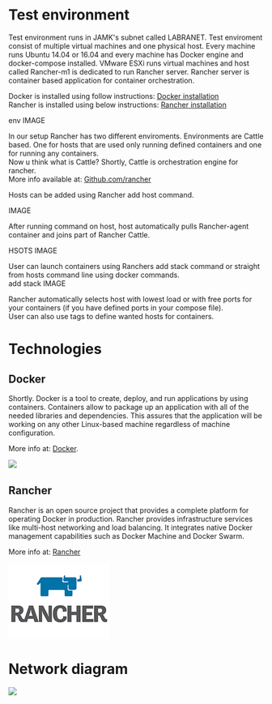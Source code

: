 # Test environment  

Test environment runs in JAMK's subnet called LABRANET. Test enviroment consist of multiple virtual machines and one physical host. Every machine runs Ubuntu 14.04 or 16.04 and every machine has Docker engine and docker-compose installed. VMware ESXi runs virtual machines and host called Rancher-m1 is dedicated to run Rancher server. Rancher server is container based application for container orchestration.  

Docker is installed using follow instructions: [Docker installation](https://docs.docker.com/engine/installation/)  
Rancher is installed using below instructions: [Rancher installation](https://docs.rancher.com/rancher/v1.4/en/installing-rancher/installing-server/#single-container)  



env IMAGE


In our setup Rancher has two different enviroments. Environments are Cattle based. One for hosts that are used only running defined containers and one for running any containers.  
Now u think what is Cattle? Shortly, Cattle is orchestration engine for rancher.  
More info available at: [Github.com/rancher](https://github.com/rancher/rancher/wiki)  

Hosts can be added using Rancher add host command.  

IMAGE  

After running command on host, host automatically pulls Rancher-agent container and joins part of Rancher Cattle.  


HSOTS IMAGE  


User can launch containers using Ranchers add stack command or straight from hosts command line using docker commands.  
add stack IMAGE  

Rancher automatically selects host with lowest load or with free ports for your containers (if you have defined ports in your compose file).  
User can also use tags to define wanted hosts for containers.  


# Technologies  

## Docker

Shortly. Docker is a tool to create, deploy, and run applications by using containers. Containers allow to package up an application with all of the needed libraries and dependencies. This assures that the application will be working on any other Linux-based machine regardless of machine configuration.  

More info at: [Docker](https://www.docker.com/).  


![](http://www.itzgeek.com/wp-content/uploads/2015/01/Docker-Logo.png)  

## Rancher
 
Rancher is an open source project that provides a complete platform for operating Docker in production. Rancher provides infrastructure services like multi-host networking and load balancing. It integrates native Docker management capabilities such as Docker Machine and Docker Swarm.

More info at: [Rancher](http://rancher.com/)

![](https://raw.githubusercontent.com/JAMK-IT/test-environments/master/images/icon-rancher.png)  


# Network diagram  
 
![](https://raw.githubusercontent.com/JAMK-IT/test-environments/master/images/network3.png)  
